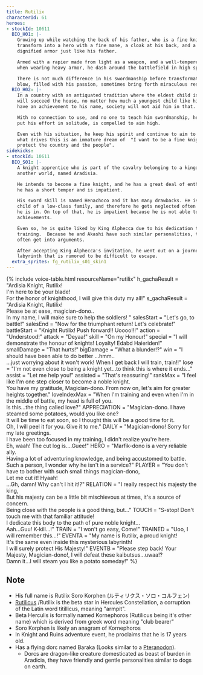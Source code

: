 ```yaml
---
title: Rutilix
characterId: 61
heroes:
- stockId: 10611
  BIO_H01: |-
    Growing up while watching the back of his father, who is a fine knight, he
    transform into a hero with a fine mane, a cloak at his back, and a set of
    dignified armor just like his father.

    Armed with a rapier made from light as a weapon, and a well-tempered body, even
    when wearing heavy armor, he dash around the battlefield in high speed.

    There is not much difference in his swordmanship before transformation, but his
    blow, filled with his passion, sometimes bring forth miraculous result.
  BIO_H02: |-
    In a country with an antiquated tradition where the eldest child is the one who
    will succeed the house, no matter how much a youngest child like him wishes to
    have an achievement to his name, society will not aid him in that.

    With no connection to use, and no one to teach him swordmanship, he who always
    put his effort in solitude, is compelled to aim high.

    Even with his situation, he keep his spirit and continue to aim to be a knight,
    what drives this is an immature dream of  "I want to be a fine knight that can
    protect the country and the people".
sidekicks:
- stockId: 10611
  BIO_S01: |-
    A knight apprentice who is part of the cavalry belonging to a kingdom from
    another world, named Aradisia.

    He intends to become a fine knight, and he has a great deal of enthusiasm, but
    he has a short temper and is impatient.

    His sword skill is named Henachoco and it has many drawbacks. He is the youngest
    child of a low-class family, and therefore he gets neglected often in the squad
    he is in. On top of that, he is impatient because he is not able to amass any
    achievements.

    Even so, he is quite liked by King Alphecca due to his dedication to his knight
    training.  Because he and Akashi have such similar personalities, they tend to
    often get into arguments.

    After accepting King Alphecca's invitation, he went out on a journey into a
    labyrinth that is rumored to be difficult to escape.
  extra_sprites: fg_rutilix_s01_skin1
---
```


{% include voice-table.html resourceName="rutilix"
h_gachaResult = "Ardisia Knight, Rutilix!<br>I'm here to be your blade!<br>For the honor of knighthood, I will give this duty my all!"
s_gachaResult = "Ardisia Knight, Rutilix!<br>Please be at ease, magician-dono..<br>In my name, I will make sure to help the soldiers! "
salesStart = "Let's go, to battle!"
salesEnd = "Now for the triumphant return! Let's celebrate!"
battleStart = "Knight Rutilix! Push forward!! Uoooo!!!"
action = "Understood!"
attack = "Deyaa!"
skill = "On my Honour!"
special = "I will demonstrate the honour of knights! Loyalty! Edabd Haieriden!"
smallDamage = "That hurts!"
bigDamage = "What a blunder!?"
win = "I should have been able to do better …hmm..<br>…just worrying about it won't work! When I get back I will train, train!!"
lose = "I'm not even close to being a knight yet…to think this is where it ends…"
assist = "Let me help you!"
assisted = "That's reassuring!"
rankMax = "I feel like I'm one step closer to become a noble knight.<br>You have my gratitude, Magician-dono. From now on, let's aim for greater heights together."
loveIndexMax = "When I'm training and even when I'm in the middle of battle, my head is full of you.<br>Is this…the thing called love?"
APPRECIATION = "Magician-dono. I have steamed some potatoes, would you like one?<br>It will be time to eat soon, so I thought this will be a good time for it.<br>Oh, I will peel it for you. Give it to me."
DAILY = "Magician-dono! Sorry for my late greetings.<br>I have been too focused in my training, I didn't realize you're here.<br>Eh, waah! The cut log is….Guee!"
HERO = "Marfik-dono is a very reliable ally.<br>Having a lot of adventuring knowledge, and being accustomed to battle.<br>Such a person, I wonder why he isn't in a service?"
PLAYER = "You don't have to bother with such small things magician-dono,<br>Let me cut it! Hyaah!<br>…Gh, damn! Why can't I hit it!?"
RELATION = "I really respect his majesty the king,<br>But his majesty can be a little bit mischievous at times, it's a source of concern.<br>Being close with the people is a good thing, but…"
TOUCH = "S-stop! Don't touch me with that familiar attitude!<br>I dedicate this body to the path of pure noble knight…<br>Aah…Guu! K-kill…!"
TRAIN = "I won't go easy, Come!"
TRAINED = "Uoo, I will remember this…!"
EVENTA = "My name is Rutilix, a proud knight!<br>It's the same even inside this mysterious labyrinth!<br>I will surely protect His Majesty!"
EVENTB = "Please step back! Your Majesty, Magician-dono!, I will defeat these kaibutsus...uwaa!?<br>Damn it…I will steam you like a potato someday!"
%}

## Note

- His full name is Rutilix Soro Korphen (ルティリクス・ソロ・コルフェン)
- [Rutilicus](https://en.wikipedia.org/wiki/Beta_Herculis) /Rutilix is the beta star in Hercules Constellation, a corruption of the Latin word titillicus, meaning "armpit".
- Beta Herculis is formally named Kornephoros (Rutilicus being it's other name) which is derived from greek word meaning "club bearer"
- Soro Korphen is likely an anagram of Kornephoros
- In Knight and Ruins adventure event, he proclaims that he is 17 years old.
- Has a flying dorc named Baraka (Looks similar to a [Pteranodon](https://en.wikipedia.org/wiki/Pteranodon)).
  - Dorcs are dragon-like creature domesticated as beast of burden in Aradicia, they have friendly and gentle personalities similar to dogs on earth.
